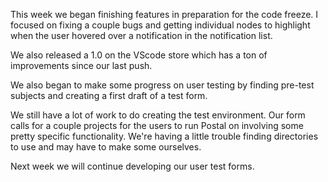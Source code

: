 This week we began finishing features in preparation for the code freeze. I focused on fixing a couple bugs and getting individual nodes to highlight when the user hovered over a notification in the notification list. 

We also released a 1.0 on the VScode store which has a ton of improvements since our last push. 

We also began to make some progress on user testing by finding pre-test subjects and creating a first draft of a test form.

We still have a lot of work to do creating the test environment. Our form calls for a couple projects for the users to run Postal on involving some pretty specific functionality. We're having a little trouble finding directories to use and may have to make some ourselves.

Next week we will continue developing our user test forms.